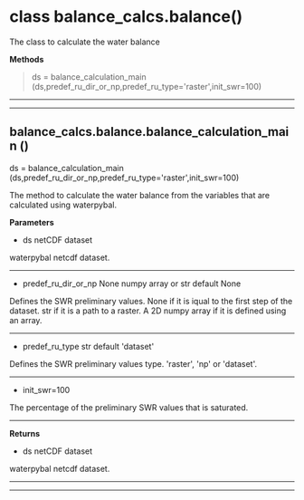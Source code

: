 # class balance_calcs.balance()

The class to calculate the water balance

**Methods**

> ds = balance_calculation_main (ds,predef_ru_dir_or_np,predef_ru_type='raster',init_swr=100)

---
---
## balance_calcs.balance.balance_calculation_main ()

ds = balance_calculation_main (ds,predef_ru_dir_or_np,predef_ru_type='raster',init_swr=100)

The method to calculate the water balance from the variables that are calculated using waterpybal.


**Parameters**

- ds netCDF dataset

waterpybal netcdf dataset.

---     
- predef_ru_dir_or_np None numpy array or str default None

Defines the SWR preliminary values.
None if it is iqual to the first step of the dataset.
str if it is a path to a raster.
A 2D numpy array if it is defined using an array.

---
- predef_ru_type str default 'dataset'

Defines the SWR preliminary values type. 
'raster', 'np' or 'dataset'.

---
- init_swr=100   

The percentage of the preliminary SWR values that is saturated.

---

**Returns**

- ds netCDF dataset

waterpybal netcdf dataset.

---
---